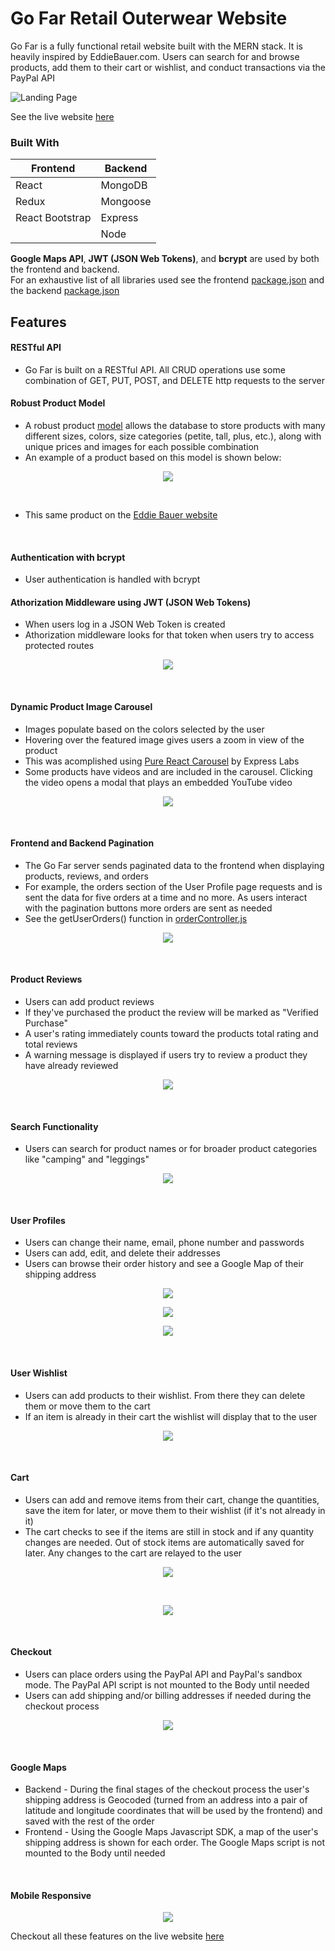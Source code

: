 # Go Far Retail Outerwear Website

Go Far is a fully functional retail website built with the MERN stack. It is heavily inspired by EddieBauer.com. Users can search for and browse products, 
add them to their cart or wishlist, and conduct transactions via the PayPal API

![Landing Page](/frontend/public/images/markdown/landingPage.png)
<br />

See the live website [here](https://gofarapp.herokuapp.com/)

### Built With
Frontend | Backend
------------ | -------------
React | MongoDB
Redux | Mongoose
React Bootstrap | Express
 &nbsp; | Node

**Google Maps API**, **JWT (JSON Web Tokens)**, and **bcrypt** are used by both the frontend and backend. <br />
For an exhaustive list of all libraries used see the frontend [package.json](/frontend/package.json) and the backend [package.json](/package.json)

## Features
#### RESTful API
- Go Far is built on a RESTful API. All CRUD operations use some combination of GET, PUT, POST, and DELETE http requests to the server

#### Robust Product Model
- A robust product [model](/backend/models/productModel.js) allows the database to store products with many different sizes, colors, size categories (petite, tall, plus, etc.), along with unique prices and images for each possible combination
- An example of a product based on this model is shown below:

<p align="center">
  <img width="" src="frontend/public/images/markdown/product.png">
</p>
<br />

- This same product on the [Eddie Bauer website](https://www.eddiebauer.com/p/23151062/women's-guide-pro-pants?sp=1&color=Dusty%20Sage&size=)
<br />

#### Authentication with bcrypt
- User authentication is handled with bcrypt

#### Athorization Middleware using JWT (JSON Web Tokens)
- When users log in a JSON Web Token is created
- Athorization middleware looks for that token when users try to access protected routes

<p align="center">
  <img width="" src="frontend/public/images/markdown/authMiddleware.png">
</p>
<br />

#### Dynamic Product Image Carousel
- Images populate based on the colors selected by the user
- Hovering over the featured image gives users a zoom in view of the product
- This was acomplished using [Pure React Carousel](https://github.com/express-labs/pure-react-carousel) by Express Labs
- Some products have videos and are included in the carousel. Clicking the video opens a modal that plays an embedded YouTube video

<p align="center">
  <img width="" src="frontend/public/images/markdown/imageCarousel.gif">
</p>
<br />

#### Frontend and Backend Pagination
- The Go Far server sends paginated data to the frontend when displaying products, reviews, and orders
- For example, the orders section of the User Profile page requests and is sent the data for five orders at a time and no more. As users interact with the pagination buttons more orders are sent as needed
- See the getUserOrders() function in [orderController.js](/backend/controllers/orderController.js)

<p align="center">
  <img width="" src="frontend/public/images/markdown/pagination.png">
</p>
<br />


#### Product Reviews
- Users can add product reviews
- If they've purchased the product the review will be marked as "Verified Purchase"
- A user's rating immediately counts toward the products total rating and total reviews
- A warning message is displayed if users try to review a product they have already reviewed

<p align="center">
  <img width="" src="frontend/public/images/markdown/reviews2.jpg">
</p>
<br />

#### Search Functionality
- Users can search for product names or for broader product categories like "camping" and "leggings"

<p align="center">
  <img width="" src="frontend/public/images/markdown/searchResult2.jpg">
</p>
<br />

#### User Profiles
- Users can change their name, email, phone number and passwords
- Users can add, edit, and delete their addresses
- Users can browse their order history and see a Google Map of their shipping address
<p align="center">
  <img width="" src="frontend/public/images/markdown/profileInformation.png">
</p>
<p align="center">
  <img width="" src="frontend/public/images/markdown/addresses.png">
</p>
<p align="center">
  <img width="" src="frontend/public/images/markdown/orders.png">
</p>
<br />

#### User Wishlist
- Users can add products to their wishlist. From there they can delete them or move them to the cart
- If an item is already in their cart the wishlist will display that to the user
<p align="center">
  <img width="" src="frontend/public/images/markdown/wishlist.png">
</p>
<br />

#### Cart
- Users can add and remove items from their cart, change the quantities, save the item for later, or move them to their wishlist (if it's not already in it)
- The cart checks to see if the items are still in stock and if any quantity changes are needed. Out of stock items are automatically saved for later. Any changes to the cart are relayed to the user

<p align="center">
  <img width="" src="frontend/public/images/markdown/cart.png">
</p>
<br />
<p align="center">
  <img width="" src="frontend/public/images/markdown/savedForLater.png">
</p>
<br />

#### Checkout
- Users can place orders using the PayPal API and PayPal's sandbox mode. The PayPal API script is not mounted to the Body until needed
- Users can add shipping and/or billing addresses if needed during the checkout process

<p align="center">
  <img width="" src="frontend/public/images/markdown/checkout.png">
</p>
<br />

#### Google Maps
- Backend - During the final stages of the checkout process the user's shipping address is Geocoded (turned from an address into a pair of latitude and longitude coordinates that will be used by the frontend) and saved with the rest of the order
- Frontend - Using the Google Maps Javascript SDK, a map of the user's shipping address is shown for each order. The Google Maps script is not mounted to the Body until needed
<br />

#### Mobile Responsive
<p align="center">
  <img width="" src="frontend/public/images/markdown/mobile.png">
</p>

Checkout all these features on the live website [here](https://gofarapp.herokuapp.com/)
<br />



